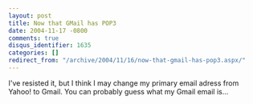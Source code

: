 ```yaml
---
layout: post
title: Now that GMail has POP3
date: 2004-11-17 -0800
comments: true
disqus_identifier: 1635
categories: []
redirect_from: "/archive/2004/11/16/now-that-gmail-has-pop3.aspx/"
---
```


I've resisted it, but I think I may change my primary email adress from
Yahoo! to Gmail. You can probably guess what my Gmail email is...

